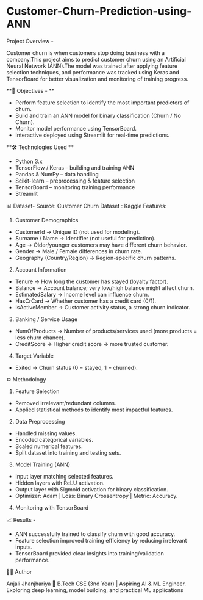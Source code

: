 # Customer-Churn-Prediction-using-ANN
Project Overview -

Customer churn is when customers stop doing business with a company.This project aims to predict customer churn using an Artificial Neural Network (ANN).The model was trained after applying feature selection techniques, and performance was tracked using Keras and TensorBoard for better visualization and monitoring of training progress.


**🎯 Objectives - **
* Perform feature selection to identify the most important predictors of churn.
* Build and train an ANN model for binary classification (Churn / No Churn).
* Monitor model performance using TensorBoard.
* Interactive deployed using Streamlit for real-time predictions.


**🛠️ Technologies Used **
* Python 3.x
* TensorFlow / Keras – building and training ANN
* Pandas & NumPy – data handling
* Scikit-learn – preprocessing & feature selection
* TensorBoard – monitoring training performance
* Streamlit


📊 Dataset-
Source: Customer Churn Dataset : Kaggle
Features: 
1. Customer Demographics
  * CustomerId → Unique ID (not used for modeling).
  * Surname / Name → Identifier (not useful for prediction).
  * Age → Older/younger customers may have different churn behavior.
  * Gender → Male / Female differences in churn rate.
  * Geography (Country/Region) → Region-specific churn patterns.
 2. Account Information
  * Tenure → How long the customer has stayed (loyalty factor).
  * Balance → Account balance; very low/high balance might affect churn.
  * EstimatedSalary → Income level can influence churn.
  * HasCrCard → Whether customer has a credit card (0/1).
  * IsActiveMember → Customer activity status, a strong churn indicator.
3. Banking / Service Usage
  * NumOfProducts → Number of products/services used (more products = less churn chance).
  * CreditScore → Higher credit score → more trusted customer.
4. Target Variable
  * Exited → Churn status (0 = stayed, 1 = churned).


⚙️ Methodology
1. Feature Selection
  * Removed irrelevant/redundant columns.
  * Applied statistical methods to identify most impactful features.
2. Data Preprocessing
  * Handled missing values.
  * Encoded categorical variables.
  * Scaled numerical features.
  * Split dataset into training and testing sets.
3. Model Training (ANN)
  * Input layer matching selected features.
  * Hidden layers with ReLU activation.
  * Output layer with Sigmoid activation for binary classification.
  * Optimizer: Adam | Loss: Binary Crossentropy | Metric: Accuracy.
4. Monitoring with TensorBoard


📈 Results -
* ANN successfully trained to classify churn with good accuracy.
* Feature selection improved training efficiency by reducing irrelevant inputs.
* TensorBoard provided clear insights into training/validation performance.


👩‍💻 Author

Anjali Jhanjhariya
📍 B.Tech CSE (3nd Year) | Aspiring AI & ML Engineer.
 Exploring deep learning, model building, and practical ML applications
